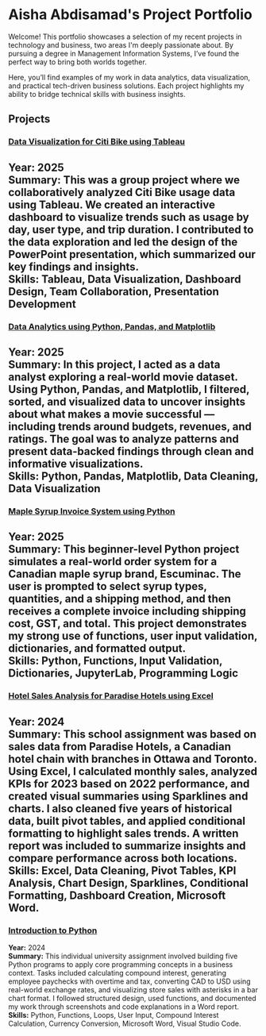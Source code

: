 # Aisha Abdisamad's Project Portfolio
Welcome! This portfolio showcases a selection of my recent projects in technology and business, two areas I'm deeply passionate about. By pursuing a degree in Management Information Systems, I’ve found the perfect way to bring both worlds together.  

Here, you’ll find examples of my work in data analytics, data visualization, and practical tech-driven business solutions. Each project highlights my ability to bridge technical skills with business insights.

## Projects

### [Data Visualization for Citi Bike using Tableau](./Tableau)  
**Year:** 2025  
**Summary:** This was a group project where we collaboratively analyzed Citi Bike usage data using Tableau. We created an interactive dashboard to visualize trends such as usage by day, user type, and trip duration. I contributed to the data exploration and led the design of the PowerPoint presentation, which summarized our key findings and insights.  
**Skills:** Tableau, Data Visualization, Dashboard Design, Team Collaboration, Presentation Development  
---
### [Data Analytics using Python, Pandas, and Matplotlib](./DataAnalytics)  
**Year:** 2025  
**Summary:** In this project, I acted as a data analyst exploring a real-world movie dataset. Using Python, Pandas, and Matplotlib, I filtered, sorted, and visualized data to uncover insights about what makes a movie successful — including trends around budgets, revenues, and ratings. The goal was to analyze patterns and present data-backed findings through clean and informative visualizations.  
**Skills:** Python, Pandas, Matplotlib, Data Cleaning, Data Visualization   
---
### [Maple Syrup Invoice System using Python](./MapleSyrupInvoice)
**Year:** 2025  
**Summary:** This beginner-level Python project simulates a real-world order system for a Canadian maple syrup brand, Escuminac. The user is prompted to select syrup types, quantities, and a shipping method, and then receives a complete invoice including shipping cost, GST, and total. This project demonstrates my strong use of functions, user input validation, dictionaries, and formatted output.  
**Skills:** Python, Functions, Input Validation, Dictionaries, JupyterLab, Programming Logic
---
### [Hotel Sales Analysis for Paradise Hotels using Excel](./HotelSalesAnalysis)
**Year:** 2024  
**Summary:** This school assignment was based on sales data from Paradise Hotels, a Canadian hotel chain with branches in Ottawa and Toronto. Using Excel, I calculated monthly sales, analyzed KPIs for 2023 based on 2022 performance, and created visual summaries using Sparklines and charts. I also cleaned five years of historical data, built pivot tables, and applied conditional formatting to highlight sales trends. A written report was included to summarize insights and compare performance across both locations.  
**Skills:**  Excel, Data Cleaning, Pivot Tables, KPI Analysis, Chart Design, Sparklines, Conditional Formatting, Dashboard Creation, Microsoft Word.
---
### [Introduction to Python](./Python)
**Year:** 2024  
**Summary:** This individual university assignment involved building five Python programs to apply core programming concepts in a business context. Tasks included calculating compound interest, generating employee paychecks with overtime and tax, converting CAD to USD using real-world exchange rates, and visualizing store sales with asterisks in a bar chart format. I followed structured design, used functions, and documented my work through screenshots and code explanations in a Word report.
**Skills:** Python, Functions, Loops, User Input, Compound Interest Calculation, Currency Conversion, Microsoft Word, Visual Studio Code.
